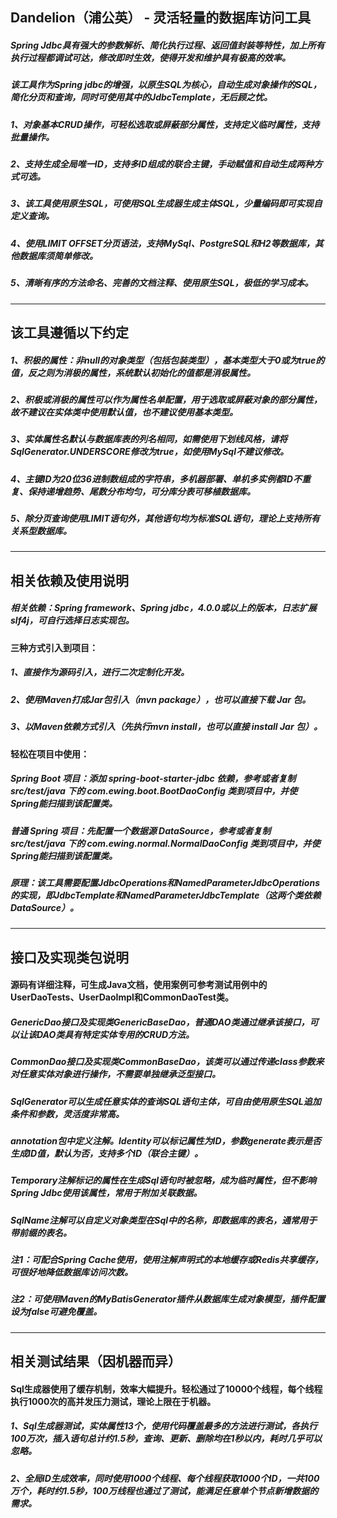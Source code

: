 ## Dandelion（浦公英） - 灵活轻量的数据库访问工具

##### Spring Jdbc具有强大的参数解析、简化执行过程、返回值封装等特性，加上所有执行过程都调试可达，修改即时生效，使得开发和维护具有极高的效率。
##### 该工具作为Spring jdbc的增强，以原生SQL为核心，自动生成对象操作的SQL，简化分页和查询，同时可使用其中的JdbcTemplate，无后顾之忧。

##### 1、对象基本CRUD操作，可轻松选取或屏蔽部分属性，支持定义临时属性，支持批量操作。
##### 2、支持生成全局唯一ID，支持多ID组成的联合主键，手动赋值和自动生成两种方式可选。
##### 3、该工具使用原生SQL，可使用SQL生成器生成主体SQL，少量编码即可实现自定义查询。
##### 4、使用LIMIT OFFSET分页语法，支持MySql、PostgreSQL和H2等数据库，其他数据库须简单修改。
##### 5、清晰有序的方法命名、完善的文档注释、使用原生SQL，极低的学习成本。

-----

## 该工具遵循以下约定

##### 1、积极的属性：非null的对象类型（包括包装类型），基本类型大于0或为true的值，反之则为消极的属性，系统默认初始化的值都是消极属性。
##### 2、积极或消极的属性可以作为属性名单配置，用于选取或屏蔽对象的部分属性，故不建议在实体类中使用默认值，也不建议使用基本类型。
##### 3、实体属性名默认与数据库表的列名相同，如需使用下划线风格，请将SqlGenerator.UNDERSCORE修改为true，如使用MySql不建议修改。
##### 4、主键ID为20位36进制数组成的字符串，多机器部署、单机多实例都ID不重复、保持递增趋势、尾数分布均匀，可分库分表可移植数据库。
##### 5、除分页查询使用LIMIT语句外，其他语句均为标准SQL语句，理论上支持所有关系型数据库。

-----

## 相关依赖及使用说明

##### 相关依赖：Spring framework、Spring jdbc，4.0.0或以上的版本，日志扩展slf4j，可自行选择日志实现包。
#### 三种方式引入到项目：
##### 1、直接作为源码引入，进行二次定制化开发。
##### 2、使用Maven打成Jar包引入（mvn package），也可以直接下载 Jar 包。
##### 3、以Maven依赖方式引入（先执行mvn install，也可以直接 install Jar 包）。
#### 轻松在项目中使用：
#####  Spring Boot 项目：添加 spring-boot-starter-jdbc 依赖，参考或者复制 src/test/java 下的 com.ewing.boot.BootDaoConfig 类到项目中，并使Spring能扫描到该配置类。
##### 普通 Spring 项目：先配置一个数据源 DataSource，参考或者复制 src/test/java 下的 com.ewing.normal.NormalDaoConfig 类到项目中，并使Spring能扫描到该配置类。
##### 原理：该工具需要配置JdbcOperations和NamedParameterJdbcOperations的实现，即JdbcTemplate和NamedParameterJdbcTemplate（这两个类依赖DataSource）。

-----

## 接口及实现类包说明

#### 源码有详细注释，可生成Java文档，使用案例可参考测试用例中的UserDaoTests、UserDaoImpl和CommonDaoTest类。

##### GenericDao接口及实现类GenericBaseDao，普通DAO类通过继承该接口，可以让该DAO类具有特定实体专用的CRUD方法。
##### CommonDao接口及实现类CommonBaseDao，该类可以通过传递class参数来对任意实体对象进行操作，不需要单独继承泛型接口。
##### SqlGenerator可以生成任意实体的查询SQL语句主体，可自由使用原生SQL追加条件和参数，灵活度非常高。
##### annotation包中定义注解。Identity可以标记属性为ID，参数generate表示是否生成ID值，默认为否，支持多个ID（联合主键）。
##### Temporary注解标记的属性在生成Sql语句时被忽略，成为临时属性，但不影响Spring Jdbc使用该属性，常用于附加关联数据。
##### SqlName注解可以自定义对象类型在Sql中的名称，即数据库的表名，通常用于带前缀的表名。

##### 注1：可配合Spring Cache使用，使用注解声明式的本地缓存或Redis共享缓存，可很好地降低数据库访问次数。
##### 注2：可使用Maven的MyBatisGenerator插件从数据库生成对象模型，插件<overwrite>配置设为false可避免覆盖。

------

## 相关测试结果（因机器而异）

#### Sql生成器使用了缓存机制，效率大幅提升。轻松通过了10000个线程，每个线程执行1000次的高并发压力测试，理论上限在于机器。

##### 1、Sql生成器测试，实体属性13个，使用代码覆盖最多的方法进行测试，各执行100万次，插入语句总计约1.5秒，查询、更新、删除均在1秒以内，耗时几乎可以忽略。
##### 2、全局ID生成效率，同时使用1000个线程、每个线程获取1000个ID，一共100万个，耗时约1.5秒，100万线程也通过了测试，能满足任意单个节点新增数据的需求。
